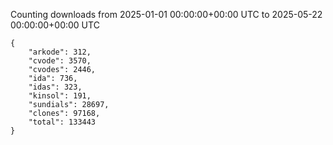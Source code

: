 
Counting downloads from 2025-01-01 00:00:00+00:00 UTC to 2025-05-22 00:00:00+00:00 UTC

```
{
    "arkode": 312,
    "cvode": 3570,
    "cvodes": 2446,
    "ida": 736,
    "idas": 323,
    "kinsol": 191,
    "sundials": 28697,
    "clones": 97168,
    "total": 133443
}
```
